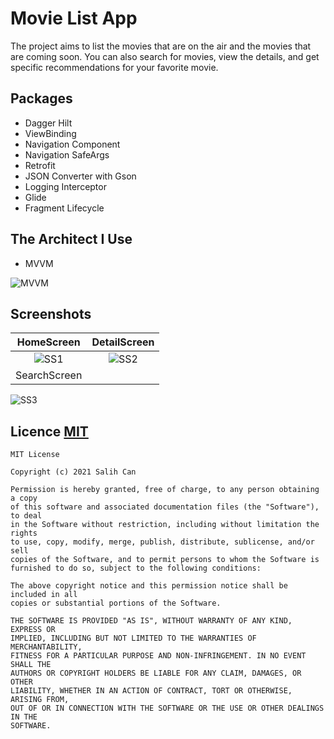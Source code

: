 
# Movie List App

The project aims to list the movies that are on the air and the movies that are coming soon. 
You can also search for movies, view the details, and get specific recommendations for your favorite movie.
## Packages

- Dagger Hilt
- ViewBinding
- Navigation Component
- Navigation SafeArgs
- Retrofit
- JSON Converter with Gson
- Logging Interceptor
- Glide
- Fragment Lifecycle

## The Architect I Use

- MVVM


![MVVM](https://koenig-media.raywenderlich.com/uploads/2018/04/MVVM_Diagram-480x197.png)
## Screenshots

HomeScreen             |  DetailScreen
:-------------------------:|:-------------------------:
![SS1](https://i.ibb.co/4dqRjLn/3f7de20c-3d37-439e-afca-f0f99944e724.png) | ![SS2](https://i.ibb.co/NLVK5yX/b1e55d8c-1aa8-4319-b292-d24fae337d4f.png)
SearchScreen             |  
![SS3](https://i.ibb.co/MfkTwxm/ccc60bd2-af29-49cd-91a4-d078796a7008.png)


## Licence [MIT](https://choosealicense.com/licenses/mit/)

```
MIT License

Copyright (c) 2021 Salih Can

Permission is hereby granted, free of charge, to any person obtaining a copy
of this software and associated documentation files (the "Software"), to deal
in the Software without restriction, including without limitation the rights
to use, copy, modify, merge, publish, distribute, sublicense, and/or sell
copies of the Software, and to permit persons to whom the Software is
furnished to do so, subject to the following conditions:

The above copyright notice and this permission notice shall be included in all
copies or substantial portions of the Software.

THE SOFTWARE IS PROVIDED "AS IS", WITHOUT WARRANTY OF ANY KIND, EXPRESS OR
IMPLIED, INCLUDING BUT NOT LIMITED TO THE WARRANTIES OF MERCHANTABILITY,
FITNESS FOR A PARTICULAR PURPOSE AND NON-INFRINGEMENT. IN NO EVENT SHALL THE
AUTHORS OR COPYRIGHT HOLDERS BE LIABLE FOR ANY CLAIM, DAMAGES, OR OTHER
LIABILITY, WHETHER IN AN ACTION OF CONTRACT, TORT OR OTHERWISE, ARISING FROM,
OUT OF OR IN CONNECTION WITH THE SOFTWARE OR THE USE OR OTHER DEALINGS IN THE
SOFTWARE.
```
